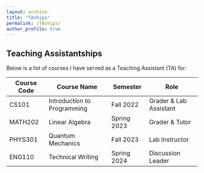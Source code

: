 ```yaml
---
layout: archive
title: "TAships"
permalink: /TAships/
author_profile: true
---
```


## Teaching Assistantships

Below is a list of courses I have served as a Teaching Assistant (TA) for:

| Course Code | Course Name                  | Semester | Role                |
|-------------|------------------------------|----------|---------------------|
| CS101       | Introduction to Programming  | Fall 2022| Grader & Lab Assistant |
| MATH202     | Linear Algebra               | Spring 2023| Grader & Tutor     |
| PHYS301     | Quantum Mechanics            | Fall 2023| Lab Instructor      |
| ENG110      | Technical Writing            | Spring 2024| Discussion Leader  |
